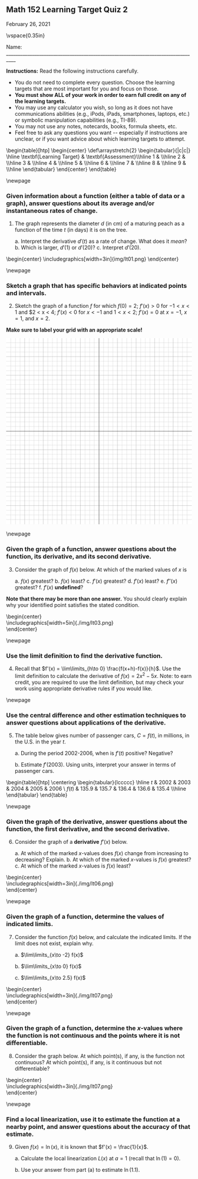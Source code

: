 ## Math 152 Learning Target Quiz 2
February 26, 2021

\vspace{0.35in}

Name: __________________________________________________________________________________


**Instructions:** Read the following instructions carefully.

- You do not need to complete every question. Choose the learning targets that are most important for you and focus on those.
- **You must show ALL of your work in order to earn full credit on any of the learning targets.** 
-  You may use any calculator you wish, so long as it does not have communications abilities (e.g., iPods, iPads, smartphones, laptops, etc.) or symbolic manipulation capabilities (e.g., TI-89).
- You may not use any notes, notecards, books, formula sheets, etc.
- Feel free to ask any questions you want -- especially if instructions are unclear, or if you want advice about which learning targets to attempt.




\begin{table}[htp] 
\begin{center} 
\def\arraystretch{2} 
\begin{tabular}{|c|c|}  \hline
\textbf{Learning Target} & \textbf{Assessment}\\\hline
1 & \\\hline
2 & \\\hline
3 & \\\hline
4 & \\\hline
5 & \\\hline
6 & \\\hline
7 & \\\hline
8 & \\\hline
9 & \\\hline
\end{tabular}
\end{center} 
\end{table}




\newpage

### Given information about a function (either a table of data or a graph), answer questions about its average and/or instantaneous rates of change. 



1. The graph represents the diameter $d$ (in cm) of a maturing peach as a function of the time $t$ (in days) it is on the tree.

    a. Interpret the derivative $d'(t)$ as a rate of change. What does it _mean_?
    b. Which is larger, $d'(1)$ or $d'(20)$?
    c. Interpret $d'(20)$.

\begin{center}
		\includegraphics[width=3in]{img/lt01.png}
	\end{center}



\newpage


### Sketch a graph that has specific behaviors at indicated points and intervals.

2. Sketch the graph of a function $f$ for which $f(0)=2$; $f'(x) > 0$ for $-1 < x < 1$ and $2 < x < 4; $f'(x) < 0$ for $x < -1$ and $1 < x < 2$; $f'(x) = 0$ at $x = -1$, $x=1$, and $x = 2$.

**Make sure to label your grid with an appropriate scale!**

![](./img/blank-grid.png)



\newpage

### Given the graph of a function, answer questions about the function, its derivative, and its second derivative.

3. Consider the graph of $f(x)$ below. At which of the marked values of $x$ is

	a. $f(x)$ greatest?
	b. $f(x)$ least?
	c. $f'(x)$ greatest?
	d. $f'(x)$ least?
	e. $f''(x)$ greatest?
	f. $f'(x)$ **undefined**?
	
**Note that there may be more than one answer.** You should clearly explain why your identified point satisfies the stated condition.


\begin{center}   
	\includegraphics[width=5in]{./img/lt03.png}  
\end{center}


\newpage

### Use the limit definition to find the derivative function.

4. Recall that $f'(x) = \lim\limits_{h\to 0} \frac{f(x+h)-f(x)}{h}$. Use the limit definition to calculate the derivative of $f(x) = 2x^2-5x$. Note: to earn credit, you are required to use the limit definition, but may check your work using appropriate derivative rules if you would like.


\newpage

### Use the central difference and other estimation techniques to answer questions about applications of the derivative.

5. The table below gives number of passenger cars, $C = f(t)$, in millions, in the U.S. in the year $t$.

	a. During the period 2002-2006, when is $f'(t)$ positive? Negative?
	
	b. Estimate $f'(2003)$. Using units, interpret your answer in terms of passenger cars.


\begin{table}[htp]
\centering
\begin{tabular}{lccccc}  \hline
$t$ &  2002 & 2003 & 2004 & 2005 & 2006  \\
$f(t)$  & 135.9 & 135.7 & 136.4 & 136.6 & 135.4  \\\hline
\end{tabular}
\end{table}



\newpage

### Given the graph of the derivative, answer questions about the function, the first derivative, and the second derivative.

6. Consider the graph of a **derivative** $f'(x)$ below.




	a. At which of the marked $x$-values does $f(x)$ change from increasing to decreasing? Explain.
	b. At which of the marked $x$-values is $f(x)$ greatest?
	c. At which of the marked $x$-values is $f(x)$ least?
	
\begin{center}   
	\includegraphics[width=3in]{./img/lt06.png}  
\end{center}


\newpage

### Given the graph of a function, determine the values of indicated limits.

7. Consider the function $f(x)$ below, and calculate the indicated limits. If the limit does not exist, explain why.


	a. $\lim\limits_{x\to -2} f(x)$
	
	
	b. $\lim\limits_{x\to 0} f(x)$
	
	
	c. $\lim\limits_{x\to 2.5} f(x)$
	
	
	
\begin{center}   
	\includegraphics[width=3in]{./img/lt07.png}  
\end{center}


\newpage

### Given the graph of a function, determine the $x$-values where the function is not continuous and the points where it is not differentiable.


8. Consider the graph below. At which point(s), if any, is the function not continuous? At which point(s), if any, is it continuous but not differentiable? 


\begin{center}   
	\includegraphics[width=3in]{./img/lt07.png}  
\end{center}


\newpage

### Find a local linearization, use it to estimate the function at a nearby point, and answer questions about the accuracy of that estimate.


9. Given $f(x) = \ln(x)$, it is known that $f'(x) = \frac{1}{x}$.

	a. Calculate the local linearization $L(x)$ at $a=1$ (recall that $\ln(1)=0$).
	
	b. Use your answer from part (a) to estimate $\ln(1.1)$. 
